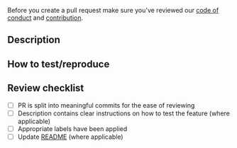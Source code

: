 <!-- Remove me from the description -->
Before you create a pull request make sure you've reviewed our
[code of conduct](https://github.com/hopeman15/labelicious/blob/main/CODE_OF_CONDUCT.md) and
[contribution](https://github.com/hopeman15/labelicious/blob/main/CONTRIBUTING.md).

## Description

<!-- Add a short description of the change. -->

## How to test/reproduce

<!-- (optional) Put clear instructions on how to test. -->

## Review checklist

- [ ] PR is split into meaningful commits for the ease of reviewing
- [ ] Description contains clear instructions on how to test the feature (where applicable)
- [ ] Appropriate labels have been applied
- [ ] Update [README](../README.md) (where applicable)
